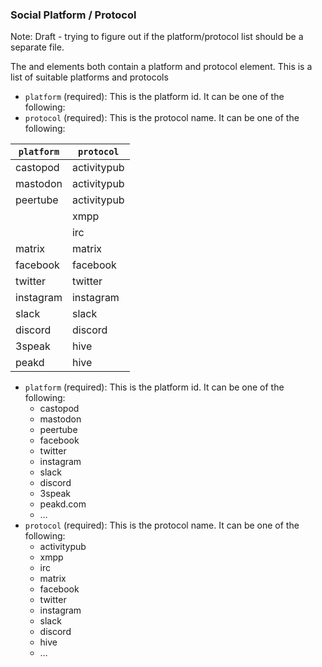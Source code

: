 ### Social Platform / Protocol

Note: Draft - trying to figure out if the platform/protocol list should be a separate file.

The <social> and <socialInteract> elements both contain a platform and protocol element. This is a list of suitable platforms and protocols

- `platform` (required): This is the platform id. It can be one of the following:
- `protocol` (required): This is the protocol name. It can be one of the following:

| `platform` | `protocol`  |
| ---------- | ----------- |
| castopod   | activitypub |
| mastodon   | activitypub |
| peertube   | activitypub |
|            | xmpp        |
|            | irc         |
| matrix     | matrix      |
| facebook   | facebook    |
| twitter    | twitter     |
| instagram  | instagram   |
| slack      | slack       |
| discord    | discord     |
| 3speak     | hive        |
| peakd      | hive        |


  - `platform` (required): This is the platform id. It can be one of the following:
       - castopod
       - mastodon
       - peertube
       - facebook
       - twitter
       - instagram
       - slack
       - discord
       - 3speak
       - peakd.com
       - …
  - `protocol` (required): This is the protocol name. It can be one of the following:
       - activitypub
       - xmpp
       - irc
       - matrix
       - facebook
       - twitter
       - instagram
       - slack
       - discord
       - hive
       - …